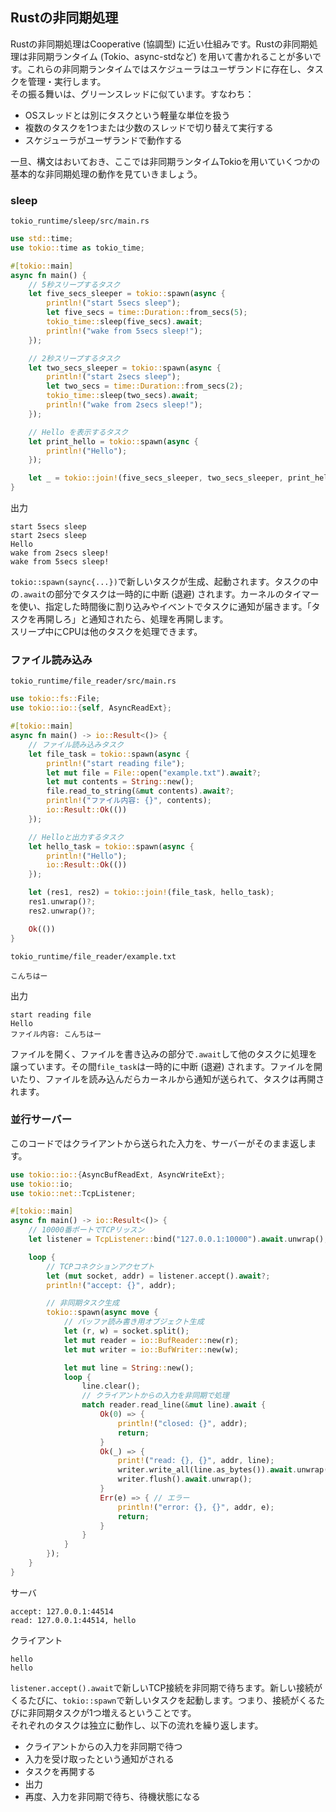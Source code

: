 ## Rustの非同期処理
Rustの非同期処理はCooperative (協調型) に近い仕組みです。Rustの非同期処理は非同期ランタイム (Tokio、async-stdなど) を用いて書かれることが多いです。これらの非同期ランタイムではスケジューラはユーザランドに存在し、タスクを管理・実行します。  
その振る舞いは、グリーンスレッドに似ています。すなわち：
* OSスレッドとは別にタスクという軽量な単位を扱う
* 複数のタスクを1つまたは少数のスレッドで切り替えて実行する
* スケジューラがユーザランドで動作する  

一旦、構文はおいておき、ここでは非同期ランタイムTokioを用いていくつかの基本的な非同期処理の動作を見ていきましょう。
### sleep
`tokio_runtime/sleep/src/main.rs`
```rust
use std::time;
use tokio::time as tokio_time;

#[tokio::main]
async fn main() {
    // 5秒スリープするタスク
    let five_secs_sleeper = tokio::spawn(async {
        println!("start 5secs sleep");
        let five_secs = time::Duration::from_secs(5);
        tokio_time::sleep(five_secs).await;
        println!("wake from 5secs sleep!");
    });

    // 2秒スリープするタスク
    let two_secs_sleeper = tokio::spawn(async {
        println!("start 2secs sleep");
        let two_secs = time::Duration::from_secs(2);
        tokio_time::sleep(two_secs).await;
        println!("wake from 2secs sleep!");
    });

    // Hello を表示するタスク
    let print_hello = tokio::spawn(async {
        println!("Hello");
    });

    let _ = tokio::join!(five_secs_sleeper, two_secs_sleeper, print_hello);
}


```
出力
```
start 5secs sleep
start 2secs sleep
Hello
wake from 2secs sleep!
wake from 5secs sleep!
```
`tokio::spawn(saync{...})`で新しいタスクが生成、起動されます。タスクの中の`.await`の部分でタスクは一時的に中断 (退避) されます。カーネルのタイマーを使い、指定した時間後に割り込みやイベントでタスクに通知が届きます。「タスクを再開しろ」と通知されたら、処理を再開します。  
スリープ中にCPUは他のタスクを処理できます。
### ファイル読み込み
`tokio_runtime/file_reader/src/main.rs`
```rust
use tokio::fs::File;
use tokio::io::{self, AsyncReadExt};

#[tokio::main]
async fn main() -> io::Result<()> {
    // ファイル読み込みタスク
    let file_task = tokio::spawn(async {
        println!("start reading file");
        let mut file = File::open("example.txt").await?;
        let mut contents = String::new();
        file.read_to_string(&mut contents).await?;
        println!("ファイル内容: {}", contents);
        io::Result::Ok(())
    });

    // Helloと出力するタスク
    let hello_task = tokio::spawn(async {
        println!("Hello");
        io::Result::Ok(())
    });

    let (res1, res2) = tokio::join!(file_task, hello_task);
    res1.unwrap()?;
    res2.unwrap()?;

    Ok(())
}

```
`tokio_runtime/file_reader/example.txt`
```
こんちはー
```
出力
```
start reading file
Hello
ファイル内容: こんちはー
```
ファイルを開く、ファイルを書き込みの部分で`.await`して他のタスクに処理を譲っています。その間`file_task`は一時的に中断 (退避) されます。ファイルを開いたり、ファイルを読み込んだらカーネルから通知が送られて、タスクは再開されます。

### 並行サーバー
このコードではクライアントから送られた入力を、サーバーがそのまま返します。
```rust
use tokio::io::{AsyncBufReadExt, AsyncWriteExt}; 
use tokio::io;
use tokio::net::TcpListener; 

#[tokio::main] 
async fn main() -> io::Result<()> {
    // 10000番ポートでTCPリッスン 
    let listener = TcpListener::bind("127.0.0.1:10000").await.unwrap();

    loop {
        // TCPコネクションアクセプト 
        let (mut socket, addr) = listener.accept().await?;
        println!("accept: {}", addr);

        // 非同期タスク生成 
        tokio::spawn(async move {
            // バッファ読み書き用オブジェクト生成 
            let (r, w) = socket.split(); 
            let mut reader = io::BufReader::new(r);
            let mut writer = io::BufWriter::new(w);

            let mut line = String::new();
            loop {
                line.clear(); 
                // クライアントからの入力を非同期で処理
                match reader.read_line(&mut line).await { 
                    Ok(0) => { 
                        println!("closed: {}", addr);
                        return;
                    }
                    Ok(_) => {
                        print!("read: {}, {}", addr, line);
                        writer.write_all(line.as_bytes()).await.unwrap();
                        writer.flush().await.unwrap();
                    }
                    Err(e) => { // エラー
                        println!("error: {}, {}", addr, e);
                        return;
                    }
                }
            }
        });
    }
}
```
サーバ
```
accept: 127.0.0.1:44514
read: 127.0.0.1:44514, hello
```
クライアント
```
hello
hello
```

`listener.accept().await`で新しいTCP接続を非同期で待ちます。新しい接続がくるたびに、`tokio::spawn`で新しいタスクを起動します。つまり、接続がくるたびに非同期タスクが1つ増えるということです。  
それぞれのタスクは独立に動作し、以下の流れを繰り返します。
* クライアントからの入力を非同期で待つ
* 入力を受け取ったという通知がされる
* タスクを再開する
* 出力
* 再度、入力を非同期で待ち、待機状態になる  